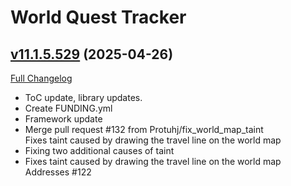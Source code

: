 # World Quest Tracker

## [v11.1.5.529](https://github.com/Tercioo/World-Quest-Tracker/tree/v11.1.5.529) (2025-04-26)
[Full Changelog](https://github.com/Tercioo/World-Quest-Tracker/compare/v11.1.0.528...v11.1.5.529) 

- ToC update, library updates.  
- Create FUNDING.yml  
- Framework update  
- Merge pull request #132 from Protuhj/fix\_world\_map\_taint  
    Fixes taint caused by drawing the travel line on the world map  
- Fixing two additional causes of taint  
- Fixes taint caused by drawing the travel line on the world map  
    Addresses #122  
